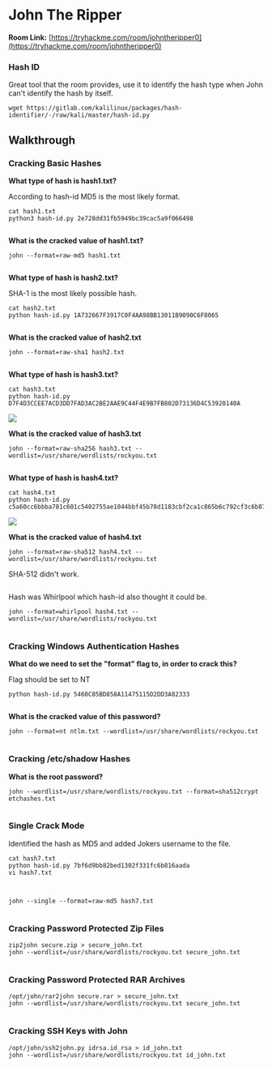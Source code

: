 # John The Ripper

**Room Link:** [https://tryhackme.com/room/johntheripper0](https://tryhackme.com/room/johntheripper0)

### Hash ID

Great tool that the room provides, use it to identify the hash type when John can't identify the hash by itself.

```
wget https://gitlab.com/kalilinux/packages/hash-identifier/-/raw/kali/master/hash-id.py
```

## Walkthrough

### Cracking Basic Hashes

**What type of hash is hash1.txt?**

According to hash-id MD5 is the most likely format.

```
cat hash1.txt
python3 hash-id.py 2e728dd31fb5949bc39cac5a9f066498
```

<figure><img src="../../.gitbook/assets/image (7) (5).png" alt=""><figcaption></figcaption></figure>

**What is the cracked value of hash1.txt?**

```
john --format=raw-md5 hash1.txt 
```

<figure><img src="../../.gitbook/assets/image (1) (1) (1) (1) (3).png" alt=""><figcaption></figcaption></figure>

**What type of hash is hash2.txt?**

SHA-1 is the most likely possible hash.

```
cat hash2.txt
python hash-id.py 1A732667F3917C0F4AA98BB13011B9090C6F8065
```

<figure><img src="../../.gitbook/assets/image (1) (9).png" alt=""><figcaption></figcaption></figure>

**What is the cracked value of hash2.txt**

```
john --format=raw-sha1 hash2.txt
```

<figure><img src="../../.gitbook/assets/image (4) (2) (1) (2).png" alt=""><figcaption></figcaption></figure>

**What type of hash is hash3.txt?**

```
cat hash3.txt 
python hash-id.py D7F4D3CCEE7ACD3DD7FAD3AC2BE2AAE9C44F4E9B7FB802D73136D4C53920140A
```

****![](<../../.gitbook/assets/image (13) (1) (5).png>)****

**What is the cracked value of hash3.txt**

```
john --format=raw-sha256 hash3.txt --wordlist=/usr/share/wordlists/rockyou.txt 
```

<figure><img src="../../.gitbook/assets/image (16) (1) (1).png" alt=""><figcaption></figcaption></figure>

**What type of hash is hash4.txt?**

```
cat hash4.txt 
python hash-id.py c5a60cc6bbba781c601c5402755ae1044bbf45b78d1183cbf2ca1c865b6c792cf3c6b87791344986c8a832a0f9ca8d0b4afd3d9421a149d57075e1b4e93f90bf
```

****![](<../../.gitbook/assets/image (8) (4) (2).png>)****

**What is the cracked value of hash4.txt**

```
john --format=raw-sha512 hash4.txt --wordlist=/usr/share/wordlists/rockyou.txt 
```

SHA-512 didn't work.

<figure><img src="../../.gitbook/assets/image (15) (6).png" alt=""><figcaption></figcaption></figure>

Hash was Whirlpool which hash-id also thought it could be.

```
john --format=whirlpool hash4.txt --wordlist=/usr/share/wordlists/rockyou.txt 
```

<figure><img src="../../.gitbook/assets/image (23) (1) (3).png" alt=""><figcaption></figcaption></figure>

### Cracking Windows Authentication Hashes

**What do we need to set the "format" flag to, in order to crack this?**

Flag should be set to NT

```
python hash-id.py 5460C85BD858A11475115D2DD3A82333
```

<figure><img src="../../.gitbook/assets/image (4) (1) (3).png" alt=""><figcaption></figcaption></figure>

**What is the cracked value of this password?**

```
john --format=nt ntlm.txt --wordlist=/usr/share/wordlists/rockyou.txt 
```

<figure><img src="../../.gitbook/assets/image (9) (1).png" alt=""><figcaption></figcaption></figure>

### Cracking /etc/shadow Hashes

**What is the root password?**

```
john --wordlist=/usr/share/wordlists/rockyou.txt --format=sha512crypt etchashes.txt 
```

<figure><img src="../../.gitbook/assets/image (11) (10).png" alt=""><figcaption></figcaption></figure>

### Single Crack Mode

Identified the hash as MD5 and added Jokers username to the file.

```
cat hash7.txt
python hash-id.py 7bf6d9bb82bed1302f331fc6b816aada
vi hash7.txt
```

<figure><img src="../../.gitbook/assets/image (7) (1).png" alt=""><figcaption></figcaption></figure>

<figure><img src="../../.gitbook/assets/image (5) (1) (1).png" alt=""><figcaption></figcaption></figure>

```
john --single --format=raw-md5 hash7.txt
```

<figure><img src="../../.gitbook/assets/image (3) (7) (2).png" alt=""><figcaption></figcaption></figure>

### Cracking Password Protected Zip Files

```
zip2john secure.zip > secure_john.txt
john --wordlist=/usr/share/wordlists/rockyou.txt secure_john.txt 
```

<figure><img src="../../.gitbook/assets/image (4) (2) (1).png" alt=""><figcaption></figcaption></figure>

### Cracking Password Protected RAR Archives

```
/opt/john/rar2john secure.rar > secure_john.txt
john --wordlist=/usr/share/wordlists/rockyou.txt secure_john.txt 
```

<figure><img src="../../.gitbook/assets/image (11) (1) (2).png" alt=""><figcaption></figcaption></figure>

### Cracking SSH Keys with John

```
/opt/john/ssh2john.py idrsa.id_rsa > id_john.txt
john --wordlist=/usr/share/wordlists/rockyou.txt id_john.txt 
```

<figure><img src="../../.gitbook/assets/image (1) (1) (4).png" alt=""><figcaption></figcaption></figure>

